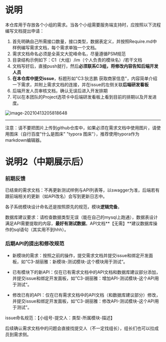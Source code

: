 # 说明

本仓库用于存放各个小组的需求。当各个小组需要服务端支持时，应按照以下流程编写文档提出申请：

1. 首先明确自己所需接口数量，接口类型，数据表定义，并按照Require.md中样例编写需求文档，每个需求单独一个文档。
2. 需求文档命名必须是全英文大驼峰命名，尽量遵循PSM规范
3. 目录结构示例如下：C1（大组）/im（个人负责的模块名）/若干文档
4. 文档写好后，直接push就行，然后**必须联系C3组，将修改内容告知后端开发人员**
5. **在本仓库中提交issue**，标题形如"C3:狄志鹏 获取商家信息"，内容简单介绍一下需求，并附上需求文档的连接，并在issue的左侧关联**后端研发看板**
6. 后端开发人员审核文档，确认无误后进入开发排期
7. 可以在本团队的Project选项卡中后端研发看板上看到目前的排期以及开发进度。

![image-20210413205818648](https://tva1.sinaimg.cn/large/008eGmZEly1gpiey540gaj320m0u0gse.jpg)

---

注意：请不要把图片上传到github仓库中，如果必须在需求文档中使用图片，请使用图床（自行百度"什么是图床" "typora 图床"），推荐使用typora作为markdown编辑器。



# 说明2（中期展示后）

### 前期反馈

已结束的需求文档：不再更新测试样例与API列表等，以swagger为准，后端若有跟前端相关的更新（如API改名）会写到更新日志中。

各子系统模块设计命名还是按照原先的规范，模块**逻辑完备**。

数据库建议要求：请检查数据类型无误（能在自己的mysql上跑通），数据表设计满足API需要提取的内容，**最好有测试数据**。API文档**【无需】**建议数据库操作的sql语句（其实用不到hhh）。



### 后期API的提出和修改规范

- 新模块的需求：按照之前的操作，提交需求文档并提交issue和绑定开发面板，如“C3-胡丽雅：新模块-测试模块-这个模块用于测试“。

- 已有模块下的新API：仅在已有需求文档中的API文档和数据库建议部分添加，并提交issue和绑定开发面板，如”C3-胡丽雅：增加API-测试模块-这个API用于测试“。

- 修改已有的API：仅在已有需求文档中的API文档（和数据库建议部分）修改，并提交issue和绑定开发面板，如“C3-胡丽雅：修改API-测试模块-这个API用于测试”。

issue命名规范：【小组号-提交人：类型-所属模块-描述】

后续确认需求文档中的问题会直接找提交人（不一定找组长），组长们也可以拉成员到需求侧。